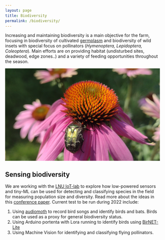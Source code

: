 ```yaml
---
layout: page
title: Biodiversity
permalink: /biodiversity/
---
```

Increasing and maintaining biodiversity is a main objective for the farm, focusing in biodiversity of cultivated [germplasm](/seeds) and biodiversity of wild insets with special focus on pollinators (*Hymenoptera, Lepidoptera, Coleoptera*). Main efforts are on providing habitat (undisturbed sites, deadwood, edge zones..) and a variety of feeding opportunities throughout the season.

![Bettle](/public/pictures/bettle.jpg)

## Sensing biodiversity
We are working with the [LNU IoT-lab]() to explore how low-powered sensors and tiny-ML can be used for detecting and classifying species in the field for measuring population size and diversity. Read more about the ideas in this [conference paper](). Current test to be run during 2022 include:
1. Using [audiomoth](https://www.openacousticdevices.info/) to record bird songs and identify birds and bats. Birds can be used as a proxy for general biodiversity status.
2. Using Arduino portenta with Lora running to identify birds using [BirNET-Lite](https://github.com/kahst/BirdNET-Lite)
3. Using Machine Vision for identifying and classifying flying pollinators.
